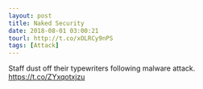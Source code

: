 ```yaml
---
layout: post
title: Naked Security
date: 2018-08-01 03:00:21
tourl: http://t.co/xOLRCy9nPS
tags: [Attack]
---
```

Staff dust off their typewriters following malware attack. https://t.co/ZYxqotxjzu